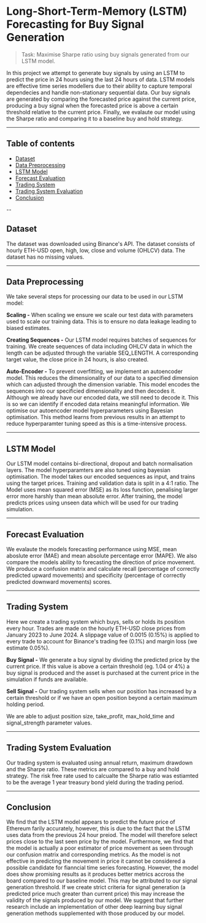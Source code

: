 # Long-Short-Term-Memory (LSTM) Forecasting for Buy Signal Generation

> Task: Maximise Sharpe ratio using buy signals generated from our LSTM model.

In this project we attempt to generate buy signals by using an LSTM to predict the price in 24 hours using the last 24 hours of data. LSTM models are effective time series modellers due to their ability to capture temporal dependecies and handle non-stationary sequential data. Our buy signals are generated by comparing the forecasted price against the current price, producing a buy signal when the forecasted price is above a certain threshold relative to the current price. Finally, we evalaute our model using the Sharpe ratio and comparing it to a baseline buy and hold strategy. 


---


## Table of contents
- [Dataset](#dataset)
- [Data Preprocessing](#data-preprocessing)
- [LSTM Model](#lstm-model)
- [Forecast Evaluation](#forecast-evaluation)
- [Trading System](#trading-system)
- [Trading System Evaluation](#trading-system-evaluation)
- [Conclusion](#conclusion)


--


## Dataset

The dataset was downloaded using Binance's API. The dataset consists of hourly ETH-USD open, high, low, close and volume (OHLCV) data. The dataset has no missing values. 


---


## Data Preprocessing

We take several steps for processing our data to be used in our LSTM model:

**Scaling -**
 When scaling we ensure we scale our test data with parameters used to scale our training data. This is to ensure no data leakage leading to biased estimates. 

**Creating Sequences -**
 Our LSTM model requires batches of sequences for training. We create sequences of data including OHLCV data in which the length can be adjusted through the variable SEQ_LENGTH. A corresponding target value, the close price in 24 hours, is also created. 

**Auto-Encoder -**
 To prevent overfitting, we implement an autoencoder model. This reduces the dimensionality of our data to a specified dimension which can adjusted through the dimension variable. This model encodes the sequences into our specificied dimensionality and then decodes it. Although we already have our encoded data, we still need to decode it. This is so we can identify if encoded data retains meaningful information. We optimise our autoencoder model hyperparameters using Bayesian optimisation. This method learns from previous results in an attempt to reduce hyperparamter tuning speed as this is a time-intensive process.


---


## LSTM Model

Our LSTM model contains bi-directional, dropout and batch normalisation layers. The model hyperparamters are also tuned using bayesian optimisation. The model takes our encoded sequences as input, and trains using the target prices. Training and validation data is split in a 4:1 ratio. The Model uses mean squared error (MSE) as its loss function, penalising larger error more harshly than mean absolute error. After training, the model predicts prices using unseen data which will be used for our trading simulation.


---


## Forecast Evaluation


We evalaute the models forecasting performance using MSE, mean aboslute error (MAE) and mean absolute percentage error (MAPE). We also compare the models ability to forecasting the direction of price movement. We produce a confusion matrix and calculate recall (percentage of correctly predicted upward movements) and specificity (percentage of correctly predicted downward movements) scores. 


---


## Trading System

Here we create a trading system which buys, sells or holds its position every hour. Trades are made on the hourly ETH-USD close prices from January 2023 to June 2024. A slippage value of 0.0015 (0.15%) is applied to every trade to account for Binance's trading fee (0.1%) and margin loss (we estimate 0.05%). 

**Buy Signal -**
 We generate a buy signal by dividing the predicted price by the current price. If this value is above a certain threshold (eg. 1.04 or 4%) a buy signal is produced and the asset is purchased at the current price in the simulation if funds are available. 

**Sell Signal -**
 Our trading system sells when our position has increased by a certain threshold or if we have an open position beyond a certain maximum holding period. 

We are able to adjust position size, take_profit, max_hold_time and signal_strength parameter values.


---


## Trading System Evaluation

Our trading system is evaluated using annual return, maximum drawdown and the Sharpe ratio. These metrics are compared to a buy and hold strategy. The risk free rate used to calcualte the Sharpe ratio was estiamted to be the average 1 year treasury bond yield during the trading period.


---


## Conclusion

We find that the LSTM model appears to predict the future price of Ethereum farily accurately, however, this is due to the fact that the LSTM uses data from the previous 24 hour preiod. The model will therefore select prices close to the last seen price by the model. Furthermore, we find that the model is actually a poor estimator of price movement as seen through our confusion matrix and corresponding metrics. As the model is not effective in predicting the movement in price it cannot be considered a possible candidate for fianncial time series forecasting. However, the model does show promising results as it produces better metrics accross the board compared to our baseline model. This may be attributed to our signal generation threshold. If we create strict criteria for signal generation (a predicted price much greater than current price) this may increase the validity of the signals produced by our model. We suggest that further research include an implementation of other deep learning buy signal generation methods supplemented with those produced by our model.
  
